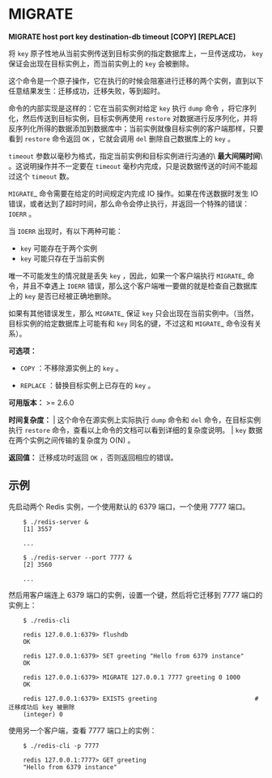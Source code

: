 # MIGRATE


**MIGRATE host port key destination-db timeout [COPY] [REPLACE]**

将 ``key`` 原子性地从当前实例传送到目标实例的指定数据库上，一旦传送成功， ``key`` 保证会出现在目标实例上，而当前实例上的 ``key`` 会被删除。 

这个命令是一个原子操作，它在执行的时候会阻塞进行迁移的两个实例，直到以下任意结果发生：迁移成功，迁移失败，等到超时。

命令的内部实现是这样的：它在当前实例对给定 ``key`` 执行 `dump` 命令 ，将它序列化，然后传送到目标实例，目标实例再使用 `restore` 对数据进行反序列化，并将反序列化所得的数据添加到数据库中；当前实例就像目标实例的客户端那样，只要看到 `restore` 命令返回 ``OK`` ，它就会调用 `del`  删除自己数据库上的 ``key`` 。

``timeout`` 参数以毫秒为格式，指定当前实例和目标实例进行沟通的\ **最大间隔时间**\ 。这说明操作并不一定要在 ``timeout`` 毫秒内完成，只是说数据传送的时间不能超过这个 ``timeout`` 数。

`MIGRATE`_ 命令需要在给定的时间规定内完成 IO 操作。如果在传送数据时发生 IO 错误，或者达到了超时时间，那么命令会停止执行，并返回一个特殊的错误： ``IOERR`` 。

当 ``IOERR`` 出现时，有以下两种可能：

- ``key`` 可能存在于两个实例
- ``key`` 可能只存在于当前实例

唯一不可能发生的情况就是丢失 ``key`` ，因此，如果一个客户端执行 `MIGRATE`_ 命令，并且不幸遇上 ``IOERR`` 错误，那么这个客户端唯一要做的就是检查自己数据库上的 ``key`` 是否已经被正确地删除。

如果有其他错误发生，那么 `MIGRATE`_  保证 ``key`` 只会出现在当前实例中。（当然，目标实例的给定数据库上可能有和 ``key`` 同名的键，不过这和 `MIGRATE`_ 命令没有关系）。

**可选项：**

- ``COPY`` ：不移除源实例上的 ``key`` 。

- ``REPLACE`` ：替换目标实例上已存在的 ``key`` 。

**可用版本：**
    >= 2.6.0

**时间复杂度：**
    | 这个命令在源实例上实际执行 `dump` 命令和 `del` 命令，在目标实例执行 `restore` 命令，查看以上命令的文档可以看到详细的复杂度说明。
    | ``key`` 数据在两个实例之间传输的复杂度为 O(N) 。

**返回值：**
    迁移成功时返回 ``OK`` ，否则返回相应的错误。

示例
------

先启动两个 Redis 实例，一个使用默认的 6379 端口，一个使用 7777 端口。

```
    $ ./redis-server &
    [1] 3557

    ...

    $ ./redis-server --port 7777 &
    [2] 3560

    ...
```

然后用客户端连上 6379 端口的实例，设置一个键，然后将它迁移到 7777 端口的实例上：

```
    $ ./redis-cli

    redis 127.0.0.1:6379> flushdb
    OK

    redis 127.0.0.1:6379> SET greeting "Hello from 6379 instance"
    OK

    redis 127.0.0.1:6379> MIGRATE 127.0.0.1 7777 greeting 0 1000
    OK

    redis 127.0.0.1:6379> EXISTS greeting                           # 迁移成功后 key 被删除
    (integer) 0
```
使用另一个客户端，查看 7777 端口上的实例：

```
    $ ./redis-cli -p 7777

    redis 127.0.0.1:7777> GET greeting
    "Hello from 6379 instance"
```
